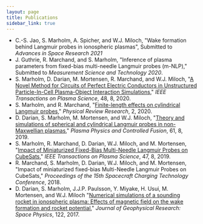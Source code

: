 ```yaml
---
layout: page
title: Publications
sidebar_link: true
---
```


- C.-S. Jao, S. Marholm, A. Spicher, and W.J. Miloch, "Wake formation behind Langmuir probes in ionospheric plasmas", Submitted to *Advances in Space Research 2021*
- J. Guthrie, R. Marchand, and S. Marholm, "Inference of plasma parameters from fixed-bias multi-needle Langmuir probes (m-NLP)," Submitted to *Measurement Science and Technology 2020*.
- S. Marholm, D. Darian, M. Mortensen, R. Marchand, and W.J. Miloch, "[A Novel Method for Circuits of Perfect Electric Conductors in Unstructured Particle-In-Cell Plasma-Object Interaction Simulations](https://doi.org/10.1109/TPS.2020.3010561)," *IEEE Transactions on Plasma Science*, 48, 8, 2020.
- S. Marholm, and R. Marchand, "[Finite-length effects on cylindrical Langmuir probes](https://doi.org/10.1103/PhysRevResearch.2.023016)," *Physical Review Research*, 2, 2020.
- D. Darian, S. Marholm, M. Mortensen, and W.J. Miloch, "[Theory and simulations of spherical and cylindrical Langmuir probes in non-Maxwellian plasmas](https://doi.org/10.1088/1361-6587/ab27ff)," *Plasma Physics and Controlled Fusion*, 61, 8, 2019.
- S. Marholm, R. Marchand, D. Darian, W.J. Miloch, and M. Mortensen, "[Impact of Miniaturized Fixed-Bias Multi-Needle Langmuir Probes on CubeSats](https://doi.org/10.1109/TPS.2019.2915810)," *IEEE Transactions on Plasma Science*, 47, 8, 2019.
- R. Marchand, S. Marholm, D. Darian, W.J. Miloch, and M. Mortensen, "Impact of miniaturized fixed-bias Multi-Needle Langmuir Probes on CubeSats," *Proceedings of the 15th Spacecraft Charging Technology Conference*, 2018.
- D. Darian, S. Marholm, J.J.P. Paulsson, Y. Miyake, H. Usui, M. Mortensen, and W.J. Miloch "[Numerical simulations of a sounding rocket in ionospheric plasma: Effects of magnetic field on the wake formation and rocket potential](https://doi.org/10.1002/2017JA024284)," *Journal of Geophysical Research: Space Physics*, 122, 2017.

<!-- Include posters? e.g. those by Chung-Sung? -->
